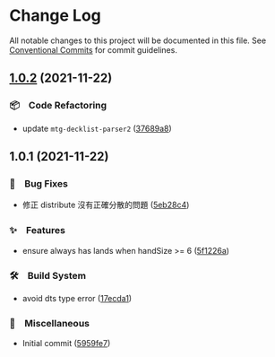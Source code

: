 # Change Log

All notable changes to this project will be documented in this file.
See [Conventional Commits](https://conventionalcommits.org) for commit guidelines.

## [1.0.2](https://github.com/bluelovers/ws-mtg/compare/mtg-deck-shuffle@1.0.1...mtg-deck-shuffle@1.0.2) (2021-11-22)


### 📦　Code Refactoring

* update `mtg-decklist-parser2` ([37689a8](https://github.com/bluelovers/ws-mtg/commit/37689a839e62b98a44d9e9e263f2ef3f326644f2))





## 1.0.1 (2021-11-22)


### 🐛　Bug Fixes

* 修正 distribute 沒有正確分散的問題 ([5eb28c4](https://github.com/bluelovers/ws-mtg/commit/5eb28c4e63fe40d02a9f38775e559074866860d5))


### ✨　Features

* ensure always has lands when handSize >= 6 ([5f1226a](https://github.com/bluelovers/ws-mtg/commit/5f1226ae89e3a472ac04ad750fc84f5da99ee0d0))


### 🛠　Build System

* avoid dts type error ([17ecda1](https://github.com/bluelovers/ws-mtg/commit/17ecda1f480d5565f585b683497a020bbc447db7))


### 🔖　Miscellaneous

* Initial commit ([5959fe7](https://github.com/bluelovers/ws-mtg/commit/5959fe7c1d8e6bfe32b0e14c1a4d5c8ff890e38d))
